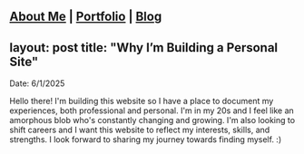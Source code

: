 [About Me](/) | [Portfolio](/portfolio/) | [Blog](/blog/)
---
layout: post
title: "Why I’m Building a Personal Site"
---

Date: 6/1/2025

Hello there! I'm building this website so I have a place to document my experiences, both professional and personal. I'm in my 20s and I feel like an amorphous blob who's constantly changing and growing. I'm also looking to shift careers and I want this website to reflect my interests, skills, and strengths. I look forward to sharing my journey towards finding myself. :)
